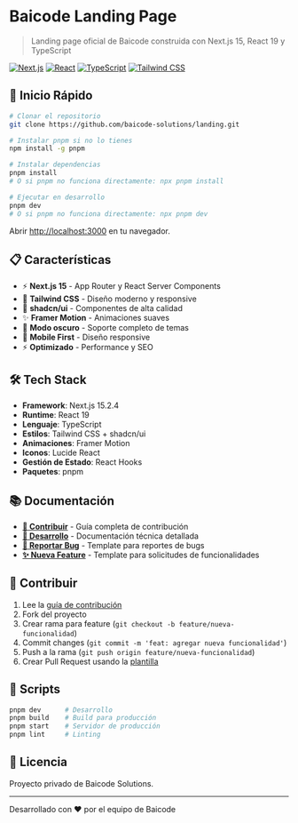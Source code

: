 # Baicode Landing Page

> Landing page oficial de Baicode construida con Next.js 15, React 19 y TypeScript

[![Next.js](https://img.shields.io/badge/Next.js-15.2.4-black?logo=next.js)](https://nextjs.org/)
[![React](https://img.shields.io/badge/React-19-blue?logo=react)](https://reactjs.org/)
[![TypeScript](https://img.shields.io/badge/TypeScript-5-blue?logo=typescript)](https://www.typescriptlang.org/)
[![Tailwind CSS](https://img.shields.io/badge/Tailwind-3.4.17-38B2AC?logo=tailwind-css)](https://tailwindcss.com/)

## 🚀 Inicio Rápido

```bash
# Clonar el repositorio
git clone https://github.com/baicode-solutions/landing.git

# Instalar pnpm si no lo tienes
npm install -g pnpm

# Instalar dependencias
pnpm install
# O si pnpm no funciona directamente: npx pnpm install

# Ejecutar en desarrollo
pnpm dev
# O si pnpm no funciona directamente: npx pnpm dev
```

Abrir [http://localhost:3000](http://localhost:3000) en tu navegador.

## 📋 Características

- ⚡ **Next.js 15** - App Router y React Server Components
- 🎨 **Tailwind CSS** - Diseño moderno y responsive
- 🧩 **shadcn/ui** - Componentes de alta calidad
- ✨ **Framer Motion** - Animaciones suaves
- 🌙 **Modo oscuro** - Soporte completo de temas
- 📱 **Mobile First** - Diseño responsive
- ⚡ **Optimizado** - Performance y SEO

## 🛠️ Tech Stack

- **Framework**: Next.js 15.2.4
- **Runtime**: React 19
- **Lenguaje**: TypeScript
- **Estilos**: Tailwind CSS + shadcn/ui
- **Animaciones**: Framer Motion
- **Iconos**: Lucide React
- **Gestión de Estado**: React Hooks
- **Paquetes**: pnpm

## 📚 Documentación

- **[🤝 Contribuir](./.github/CONTRIBUTING.md)** - Guía completa de contribución
- **[🔧 Desarrollo](./.github/DEVELOPMENT.md)** - Documentación técnica detallada
- **[🐛 Reportar Bug](./.github/ISSUE_TEMPLATE/bug_report.yml)** - Template para reportes de bugs
- **[✨ Nueva Feature](./.github/ISSUE_TEMPLATE/feature_request.yml)** - Template para solicitudes de funcionalidades

## 🤝 Contribuir

1. Lee la [guía de contribución](./.github/CONTRIBUTING.md)
2. Fork del proyecto
3. Crear rama para feature (`git checkout -b feature/nueva-funcionalidad`)
4. Commit changes (`git commit -m 'feat: agregar nueva funcionalidad'`)
5. Push a la rama (`git push origin feature/nueva-funcionalidad`)
6. Crear Pull Request usando la [plantilla](./.github/pull_request_template.md)

## 📝 Scripts

```bash
pnpm dev      # Desarrollo
pnpm build    # Build para producción
pnpm start    # Servidor de producción
pnpm lint     # Linting
```

## 📄 Licencia

Proyecto privado de Baicode Solutions.

---

Desarrollado con ❤️ por el equipo de Baicode
